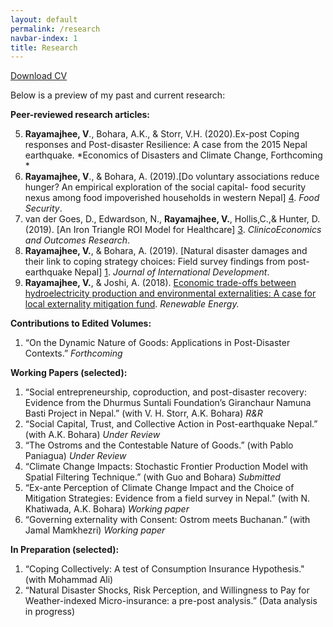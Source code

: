 ```yaml
---
layout: default
permalink: /research
navbar-index: 1
title: Research
---
```


 [Download CV](files/CV.pdf)

Below is a preview of my past and current research:

**Peer-reviewed research articles:** 

5. **Rayamajhee, V**., Bohara, A.K., & Storr, V.H. (2020).Ex-post Coping responses and Post-disaster Resilience: A case from the 2015 Nepal earthquake. *Economics of Disasters and Climate Change, Forthcoming *
4. **Rayamajhee, V**., & Bohara, A. (2019).[Do voluntary associations reduce hunger? An empirical exploration of the social  capital- food security nexus among food impoverished households in western Nepal] [4]. *Food Security*.
3. van der Goes, D., Edwardson, N., **Rayamajhee, V.**, Hollis,C.,& Hunter, D. (2019). [An Iron Triangle ROI Model for Healthcare] [3]. *ClinicoEconomics and Outcomes Research*.
2. **Rayamajhee, V.**, & Bohara, A. (2019). [Natural disaster damages and their link to coping strategy choices: Field survey findings from post- earthquake Nepal] [1]. *Journal of International Development*.
1. **Rayamajhee, V.**, & Joshi, A. (2018). [Economic trade-offs between hydroelectricity production and environmental externalities: A case for local externality mitigation fund][2]. *Renewable Energy.*

**Contributions to Edited Volumes:** 
1. “On the Dynamic Nature of Goods: Applications in Post-Disaster Contexts.” *Forthcoming*


**Working Papers (selected):**

1. “Social entrepreneurship, coproduction, and post-disaster recovery: Evidence from the Dhurmus Suntali Foundation’s Giranchaur Namuna Basti Project in Nepal.” (with V. H. Storr, A.K. Bohara) *R&R*
2. “Social Capital, Trust, and Collective Action in Post-earthquake Nepal.” (with A.K. Bohara) *Under Review*
3. “The Ostroms and the Contestable Nature of Goods.” (with Pablo Paniagua) *Under Review*
4. “Climate Change Impacts: Stochastic Frontier Production Model with Spatial Filtering Technique.” (with Guo and Bohara) *Submitted*
5. “Ex-ante Perception of Climate Change Impact and the Choice of Mitigation Strategies: Evidence from a field survey in Nepal.” (with N. Khatiwada, A.K. Bohara) *Working paper*
6. “Governing externality with Consent: Ostrom meets Buchanan.” (with Jamal Mamkhezri) *Working paper*

**In Preparation (selected):**
1. “Coping Collectively: A test of Consumption Insurance Hypothesis." (with Mohammad Ali) 
2. “Natural Disaster Shocks, Risk Perception, and Willingness to Pay for Weather-indexed Micro-insurance: a pre-post analysis.” (Data analysis in progress)


[1]: https://doi.org/10.1002/jid.3406
[2]: https://doi.org/10.1016/j.renene.2018.06.009
[3]: https://doi.org/10.2147/CEOR.S130623
[4]: https://doi.org/10.1007/s12571-019-00907-0
